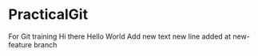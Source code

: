 # PracticalGit
For Git training
Hi there
Hello World
Add new text
new line added at new-feature branch
